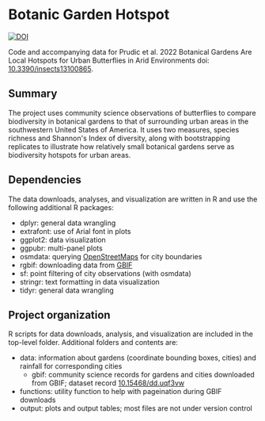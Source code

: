 # Botanic Garden Hotspot

[![DOI](https://zenodo.org/badge/504339352.svg)](https://zenodo.org/badge/latestdoi/504339352)

Code and accompanying data for Prudic et al. 2022 Botanical Gardens Are Local 
Hotspots for Urban Butterflies in Arid Environments doi: [10.3390/insects13100865](https://doi.org/10.3390/insects13100865).

## Summary

The project uses community science observations of butterflies to compare 
biodiversity in botanical gardens to that of surrounding urban areas in the 
southwestern United States of America. It uses two measures, species richness 
and Shannon's Index of diversity, along with bootstrapping replicates to 
illustrate how relatively small botanical gardens serve as biodiversity 
hotspots for urban areas.

## Dependencies

The data downloads, analyses, and visualization are written in R and use the 
following additional R packages:

+ dplyr: general data wrangling
+ extrafont: use of Arial font in plots
+ ggplot2: data visualization
+ ggpubr: multi-panel plots
+ osmdata: querying [OpenStreetMaps](https://www.openstreetmap.org) for city 
boundaries
+ rgbif: downloading data from [GBIF](https://gbif.org)
+ sf: point filtering of city observations (with osmdata)
+ stringr: text formatting in data visualization
+ tidyr: general data wrangling

## Project organization

R scripts for data downloads, analysis, and visualization are included in the 
top-level folder. Additional folders and contents are:

+ data: information about gardens (coordinate bounding boxes, cities) and 
rainfall for corresponding cities
    + gbif: community science records for gardens and cities downloaded from 
    GBIF; dataset record [10.15468/dd.uqf3vw](https://doi.org/10.15468/dd.uqf3vw)
+ functions: utility function to help with pageination during GBIF downloads
+ output: plots and output tables; most files are not under version control
